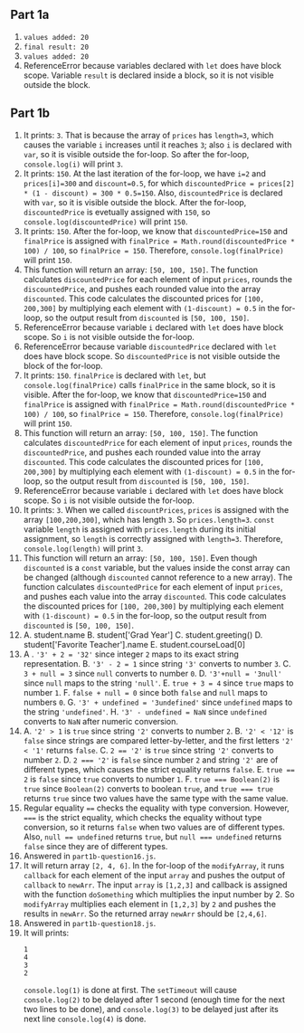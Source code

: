 ## Part 1a
1. `values added: 20`
2. `final result: 20`
3. `values added: 20`
4. ReferenceError because variables declared with `let` does have block scope. Variable `result` is declared inside a block, so it is not visible outside the block.


## Part 1b
1. It prints: `3`. That is because the array of `prices` has `length=3`, which causes the variable `i` increases until it reaches `3`; also `i` is declared with `var`, so it is visible outside the for-loop. So after the for-loop, `console.log(i)` will print `3`.
2. It prints: `150`. At the last iteration of the for-loop, we have `i=2` and `prices[i]=300` and `discount=0.5`, for which `discountedPrice = prices[2] * (1 - discount) = 300 * 0.5=150`. Also, `discountedPrice` is declared with `var`, so it is visible outside the block. After the for-loop, `discountedPrice` is evetually assigned with `150`, so `console.log(discountedPrice)` will print `150`.
3. It prints: `150`. After the for-loop, we know that `discountedPrice=150` and `finalPrice` is assigned with `finalPrice = Math.round(discountedPrice * 100) / 100`, so `finalPrice = 150`. Therefore, `console.log(finalPrice)` will print `150`.
4. This function will return an array: `[50, 100, 150]`. The function calculates `discountedPrice` for each element of input `prices`, rounds the `discountedPrice`, and pushes each rounded value into the array `discounted`. This code calculates the discounted prices for `[100, 200,300]` by multiplying each element with `(1-discount) = 0.5` in the for-loop, so the output result from `discounted` is `[50, 100, 150]`.
5. ReferenceError because variable `i` declared with `let` does have block scope. So `i` is not visible outside the for-loop.
6. ReferenceError because variable `discountedPrice` declared with `let` does have block scope. So `discountedPrice` is not visible outside the block of the for-loop.
7. It prints: `150`. `finalPrice` is declared with `let`, but `console.log(finalPrice)` calls `finalPrice` in the same block, so it is visible. After the for-loop, we know that `discountedPrice=150` and `finalPrice` is assigned with `finalPrice = Math.round(discountedPrice * 100) / 100`, so `finalPrice = 150`. Therefore, `console.log(finalPrice)` will print `150`.
8. This function will return an array: `[50, 100, 150]`. The function calculates `discountedPrice` for each element of input `prices`, rounds the `discountedPrice`, and pushes each rounded value into the array `discounted`. This code calculates the discounted prices for `[100, 200,300]` by multiplying each element with `(1-discount) = 0.5` in the for-loop, so the output result from `discounted` is `[50, 100, 150]`.
9. ReferenceError because variable `i` declared with `let` does have block scope. So `i` is not visible outside the for-loop.
10. It prints: `3`. When we called `discountPrices`, `prices` is assigned with the array `[100,200,300]`, which has length `3`. So `prices.length=3`. `const` variable `length` is assigned with `prices.length` during its initial assignment, so `length` is correctly assigned with `length=3`. Therefore, `console.log(length)` will print `3`.
11. This function will return an array: `[50, 100, 150]`. Even though `discounted` is a `const` variable, but the values inside the const array can be changed (although `discounted` cannot reference to a new array). The function calculates `discountedPrice` for each element of input `prices`, and pushes each value into the array `discounted`. This code calculates the discounted prices for `[100, 200,300]` by multiplying each element with `(1-discount) = 0.5` in the for-loop, so the output result from `discounted` is `[50, 100, 150]`.
12. A. student.name
    B. student['Grad Year']
    C. student.greeting()
    D. student['Favorite Teacher'].name
    E. student.courseLoad[0]
13. A . `'3' + 2 = '32'` since integer `2` maps to its exact string representation.
    B. `'3' - 2 = 1` since string `'3'` converts to number `3`.
    C. `3 + null = 3` since `null` converts to number `0`.
    D. `'3'+null = '3null'` since `null` maps to the string `'null'`.
    E. `true + 3 = 4` since `true` maps to number `1`.
    F. `false + null = 0` since both `false` and `null` maps to numbers `0`.
    G. `'3' + undefined = '3undefined'` since `undefined` maps to the string `'undefined'`.
    H. `'3' - undefined = NaN` since `undefined` converts to `NaN` after numeric conversion.
14. A. `'2' > 1` is `true` since string `'2'` converts to number `2`.
    B. `'2' < '12'` is `false` since strings are compared letter-by-letter, and the first letters `'2' < '1'` returns `false`.
    C. `2 == '2'` is `true` since string `'2'` converts to number `2`.
    D. `2 === '2'` is `false` since number `2` and string `'2'` are of different types, which causes the strict equality returns `false`.
    E. `true == 2` is `false` since `true` converts to number `1`.
    F. `true === Boolean(2)` is `true` since `Boolean(2)` converts to boolean `true`, and `true === true` returns `true` since two values have the same type with the same value.
15. Regular equality `==` checks the equality with type conversion. However, `===` is the strict equality, which checks the equality without type conversion, so it returns `false` when two values are of different types. Also, `null == undefined` returns `true`, but `null === undefined` returns `false` since they are of different types.
16. Answered in `part1b-question16.js`.
17. It will return array `[2, 4, 6]`. In the for-loop of the `modifyArray`, it runs `callback` for each element of the input `array` and pushes the output of `callback` to `newArr`. The input `array` is `[1,2,3]` and callback is assigned with the function `doSomething` which multiplies the input number by 2. So `modifyArray` multiplies each element in `[1,2,3]` by `2` and pushes the results in `newArr`. So the returned array `newArr` should be `[2,4,6]`.
18. Answered in `part1b-question18.js`.
19. It will prints:
    ```
    1
    4
    3
    2
    ```
    `console.log(1)` is done at first. The `setTimeout` will cause `console.log(2)` to be delayed after 1 second (enough time for the next two lines to be done), and `console.log(3)` to be delayed just after its next line `console.log(4)` is done.
